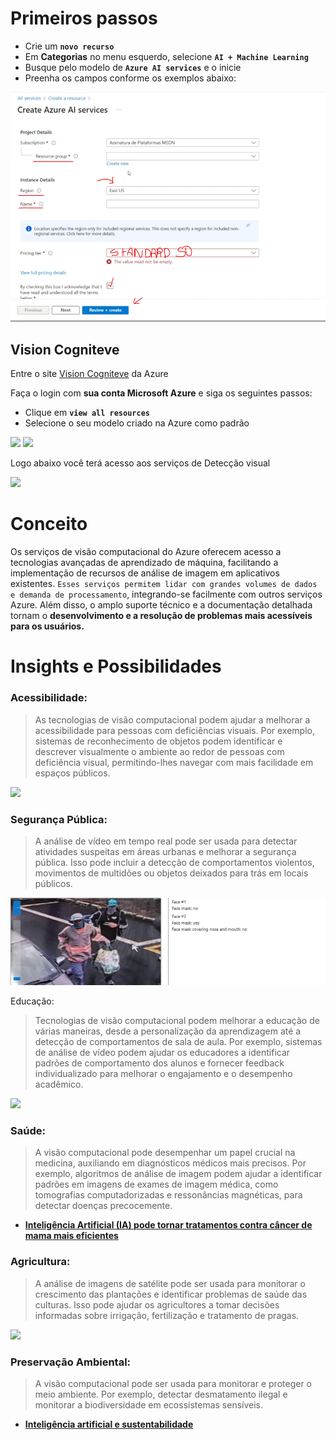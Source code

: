 # Primeiros passos

- Crie um **`novo recurso`**
- Em **Categorias** no menu esquerdo, selecione **`AI + Machine Learning`**
- Busque pelo modelo de **`Azure AI services`** e o inicie
- Preenha os campos conforme os exemplos abaixo:

<img src="./images/1.png">

## Vision Cogniteve

Entre o site [Vision Cogniteve](https://portal.vision.cognitive.azure.com/) da Azure

Faça o login com **sua conta Microsoft Azure** e siga os seguintes passos:

- Clique em **`view all resources`**
- Selecione o seu modelo criado na Azure como padrão

<img src=".images/2.png">
<img src=".images/3.png">

Logo abaixo você terá acesso aos serviços de Detecção visual

<img src=".images/4.png">

# Conceito

Os serviços de visão computacional do Azure oferecem acesso a tecnologias avançadas de aprendizado de máquina, facilitando a implementação de recursos de análise de imagem em aplicativos existentes. `Esses serviços permitem lidar com grandes volumes de dados e demanda de processamento`, integrando-se facilmente com outros serviços Azure. Além disso, o amplo suporte técnico e a documentação detalhada tornam o **desenvolvimento e a resolução de problemas mais acessíveis para os usuários.**

# Insights e Possibilidades

### Acessibilidade: 


> As tecnologias de visão computacional podem ajudar a melhorar a acessibilidade para pessoas com deficiências visuais. Por exemplo, sistemas de reconhecimento de objetos podem identificar e descrever visualmente o ambiente ao redor de pessoas com deficiência visual, permitindo-lhes navegar com mais facilidade em espaços públicos.

<img src="./Outputs/The-bird-response">

### Segurança Pública: 

> A análise de vídeo em tempo real pode ser usada para detectar atividades suspeitas em áreas urbanas e melhorar a segurança pública. Isso pode incluir a detecção de comportamentos violentos, movimentos de multidões ou objetos deixados para trás em locais públicos.

<img src="./Outputs/Assalto-a-joalheria-RESPOSTA.png">

Educação: 

> Tecnologias de visão computacional podem melhorar a educação de várias maneiras, desde a personalização da aprendizagem até a detecção de comportamentos de sala de aula. Por exemplo, sistemas de análise de vídeo podem ajudar os educadores a identificar padrões de comportamento dos alunos e fornecer feedback individualizado para melhorar o engajamento e o desempenho acadêmico.

<img src="./Outputs/reading-a-book-response">

### Saúde: 

> A visão computacional pode desempenhar um papel crucial na medicina, auxiliando em diagnósticos médicos mais precisos. Por exemplo, algoritmos de análise de imagem podem ajudar a identificar padrões em imagens de exames de imagem médica, como tomografias computadorizadas e ressonâncias magnéticas, para detectar doenças precocemente.

- [**Inteligência Artificial (IA) pode tornar tratamentos contra câncer de mama mais eficientes**](https://www.cnnbrasil.com.br/saude/ia-pode-poupar-paciente-com-cancer-de-mama-de-tratamento-inutil-diz-estudo/#:~:text=Uma%20nova%20ferramenta%20de%20Intelig%C3%AAncia,Medicina%20Feinberg%20da%20Northwestern%20University.)

### Agricultura: 

> A análise de imagens de satélite pode ser usada para monitorar o crescimento das plantações e identificar problemas de saúde das culturas. Isso pode ajudar os agricultores a tomar decisões informadas sobre irrigação, fertilização e tratamento de pragas.

<img src="./images/Farm.png">

### Preservação Ambiental: 

> A visão computacional pode ser usada para monitorar e proteger o meio ambiente. Por exemplo, detectar desmatamento ilegal e monitorar a biodiversidade em ecossistemas sensíveis.

- [**Inteligência artificial e sustentabilidade**](https://www.ecycle.com.br/inteligencia-artificial/)